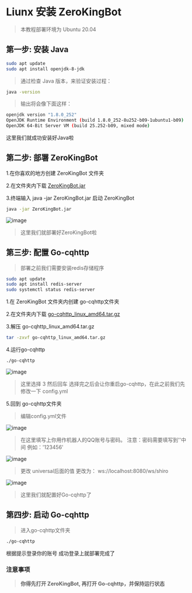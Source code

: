 # Liunx 安装 ZeroKingBot

> 本教程部署环境为 Ubuntu 20.04 

## 第一步: 安装 Java
```bash
sudo apt update
sudo apt install openjdk-8-jdk
```
> 通过检查 Java 版本，来验证安装过程：
```bash
java -version
```
> 输出将会像下面这样：
```bash
openjdk version "1.8.0_252"
OpenJDK Runtime Environment (build 1.8.0_252-8u252-b09-1ubuntu1-b09)
OpenJDK 64-Bit Server VM (build 25.252-b09, mixed mode)
```
这里我们就成功安装好Java啦

## 第二步: 部署 ZeroKingBot

1.在你喜欢的地方创建 ZeroKingBot 文件夹

2.在文件夹内下载 [ZeroKingBot.jar](https://github.com/KingPrimes/ZeroKingBot/releases/latest)

3.终端输入 java -jar ZeroKingBot.jar 启动 ZeroKingBot
```bash
java -jar ZeroKingBot.jar
```
![image](https://user-images.githubusercontent.com/52833112/188266172-91bceae4-cb33-43ac-894c-9b415752e3f9.png)
> 这里我们就部署好ZeroKingBot啦

## 第三步: 配置 Go-cqhttp
> 部署之前我们需要安装redis存储程序

```bash
sudo apt update
sudo apt install redis-server
sudo systemctl status redis-server
```

1.在 ZeroKingBot 文件夹内创建 go-cqhttp文件夹

2.在文件夹内下载 [go-cqhttp_linux_amd64.tar.gz](https://github.com/Mrs4s/go-cqhttp/releases/latest)

3.解压 go-cqhttp_linux_amd64.tar.gz
```bash
tar -zxvf go-cqhttp_linux_amd64.tar.gz
```

4.运行go-cqhttp
```bash
./go-cqhttp
```
![image](https://user-images.githubusercontent.com/52833112/188266382-70eb83ae-7100-43ef-bd02-c1e63bd29b18.png)
> 这里选择 3 然后回车
> 选择完之后会让你重启go-cqhttp，在此之前我们先修改一下 config.yml

5.回到 go-cqhttp文件夹
> 编辑config.yml文件

![image](https://user-images.githubusercontent.com/52833112/188266439-63a3c7d3-449b-4f2a-bc6b-8f3ab224e87c.png)
> 在这里填写上你用作机器人的QQ账号与密码。
> 注意：密码需要填写到''中间 例如：'123456'

![image](https://user-images.githubusercontent.com/52833112/188266461-03af123a-b2f1-4f7c-a8b9-fdd8a84d31be.png)
> 更改 universal后面的值
> 更改为： ws://localhost:8080/ws/shiro

![image](https://user-images.githubusercontent.com/52833112/188266483-fc17f7eb-54d1-4ccf-8707-5280662f0105.png)

> 这里我们就配置好Go-cqhttp了

## 第四步: 启动 Go-cqhttp
> 进入go-cqhttp文件夹
```bash
./go-cqhttp
```
根据提示登录你的账号
成功登录上就部署完成了

### 注意事项
> **你得先打开 ZeroKingBot, 再打开 Go-cqhttp，并保持运行状态**
